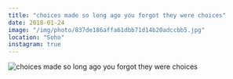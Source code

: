 ```yaml
---
title: "choices made so long ago you forgot they were choices"
date: 2018-01-24
image: "/img/photo/837de186affa61dbb71d14b20adccbb5.jpg"
location: "Soho"
instagram: true
---
```


![choices made so long ago you forgot they were choices](/img/photo/837de186affa61dbb71d14b20adccbb5.jpg)
